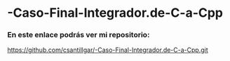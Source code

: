 # -Caso-Final-Integrador.de-C-a-Cpp

### En este enlace podrás ver mi repositorio:
https://github.com/csantillgar/-Caso-Final-Integrador.de-C-a-Cpp.git
